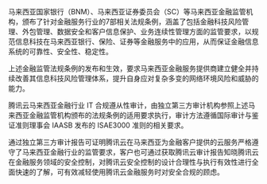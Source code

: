 马来西亚国家银行（BNM）、马来西亚证券委员会（SC）等马来西亚金融监管机构，颁布了针对金融服务行业的7部相关法规条例，涵盖了包括金融科技风险管理、外包管理、数据安全和客户信息保护、业务连续性管理方面的监管要求，以规范信息科技在马来西亚银行、保险、证券等金融服务中的应用，从而保证金融信息系统的可靠性、安全性、稳定性。

上述金融监管法规条例的发布和生效，要求马来西亚金融服务提供商建立健全并持续改善其信息科技风险管理体系，提升自身应对复杂多变的网络环境风险和威胁的能力。

腾讯云马来西亚金融行业 IT 合规遵从性审计，由独立第三方审计机构参照上述马来西亚金融监管机构颁布的法规条例的适用要求执行，审计方法遵循国际审计与鉴证准则理事会 IAASB 发布的 ISAE3000 准则的相关要求。

通过独立第三方审计报告可证明腾讯云在马来西亚为金融客户提供的云服务严格遵守了马来西亚金融行业的监管要求，客户也可通过获取腾讯云审计报告知晓腾讯云在金融服务领域的安全控制，对腾讯云安全控制的设计合理性与执行有效性进行全面快速的了解，可有效减轻使用腾讯云金融服务时对安全合规的顾虑。
